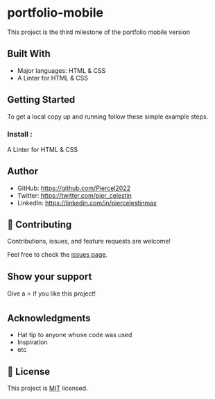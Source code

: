 # portfolio-mobile
 This project is the third milestone of the portfolio mobile version


## Built With

- Major languages: HTML & CSS
- A Linter for HTML & CSS


## Getting Started

To get a local copy up and running follow these simple example steps.

### Install : 
A Linter for HTML & CSS




## Author

- GitHub: https://github.com/Piercel2022
- Twitter: https://twitter.com/pier_celestin
- LinkedIn: https://linkedin.com/in/piercelestinmax


## 🤝 Contributing

Contributions, issues, and feature requests are welcome!

Feel free to check the [issues page](../../issues/).

## Show your support

Give a ⭐️ if you like this project!

## Acknowledgments

- Hat tip to anyone whose code was used
- Inspiration
- etc

## 📝 License

This project is [MIT](./MIT.md) licensed.
